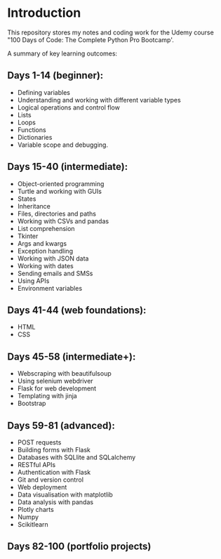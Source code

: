 # Introduction
This repository stores my notes and coding work for the Udemy course "100 Days of Code: The Complete Python Pro Bootcamp'.

A summary of key learning outcomes:

## Days 1-14 (beginner):
- Defining variables
- Understanding and working with different variable types
- Logical operations and control flow
- Lists
- Loops
- Functions
- Dictionaries
- Variable scope and debugging.

## Days 15-40 (intermediate):
- Object-oriented programming
- Turtle and working with GUIs
- States
- Inheritance
- Files, directories and paths
- Working with CSVs and pandas
- List comprehension
- Tkinter
- Args and kwargs
- Exception handling
- Working with JSON data
- Working with dates
- Sending emails and SMSs
- Using APIs
- Environment variables

## Days 41-44 (web foundations):
- HTML
- CSS

## Days 45-58 (intermediate+):
- Webscraping with beautifulsoup
- Using selenium webdriver
- Flask for web development
- Templating with jinja
- Bootstrap

## Days 59-81 (advanced):
- POST requests
- Building forms with Flask
- Databases with SQLlite and SQLalchemy
- RESTful APIs
- Authentication with Flask
- Git and version control
- Web deployment
- Data visualisation with matplotlib
- Data analysis with pandas
- Plotly charts
- Numpy
- Scikitlearn
  
## Days 82-100 (portfolio projects)
